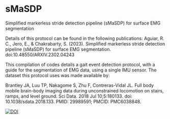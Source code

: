 # sMaSDP
Simplified markerless stride detection pipeline (sMaSDP) for surface EMG segmentation

Details of this protocol can be found in the following publications:
Aguiar, R. C., Jero, E., & Chakrabarty, S. (2023). Simplified markerless stride detection pipeline (sMaSDP) for surface EMG segmentation. doi:10.48550/ARXIV.2302.04243

This compilation of codes details a gait event detection protocol, with a guide for the segmentation of EMG data, using a single IMU sensor. The dataset this protocol uses was made available by:

Brantley JA, Luu TP, Nakagome S, Zhu F, Contreras-Vidal JL. Full body mobile brain-body imaging data during unconstrained locomotion on stairs, ramps, and level ground. Sci Data. 2018 Jul 10;5:180133. doi: 10.1038/sdata.2018.133. PMID: 29989591; PMCID: PMC6038848.

[![DOI](https://zenodo.org/badge/599693535.svg)](https://zenodo.org/badge/latestdoi/599693535)


